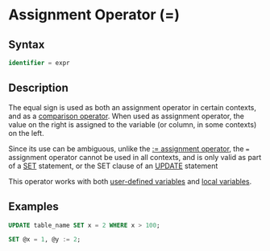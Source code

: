 # Assignment Operator (=)

## Syntax

```sql
identifier = expr
```

## Description

The equal sign is used as both an assignment operator in certain contexts, and as a [comparison operator](/sql-statements-structure/operators/comparison-operators/equal/). When used as assignment operator, the value on the right is assigned to the variable (or column, in some contexts) on the left.

Since its use can be ambiguous, unlike the [:= assignment operator](/kb/en/assignment-operator/), the <em>`=`</em> assignment operator cannot be used in all contexts, and is only valid as part of a [SET](/sql-statements-structure/sql-statements/administrative-sql-statements/set-commands/set/) statement, or the SET clause of an [UPDATE](/sql-statements-structure/sql-statements/data-manipulation/changing-deleting-data/update/) statement

This operator works with both [user-defined variables](/sql-statements-structure/sql-language-structure/user-defined-variables/) and [local variables](/programming-customizing-mariadb/programmatic-compound-statements/declare-variable/).

## Examples

```sql
UPDATE table_name SET x = 2 WHERE x > 100;
```

```sql
SET @x = 1, @y := 2;
```